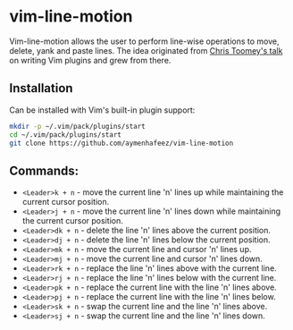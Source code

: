 # vim-line-motion

Vim-line-motion allows the user to perform line-wise operations to move,
delete, yank and paste lines.  The idea originated from <a
href="https://www.youtube.com/watch?v=lwD8G1P52Sk">Chris Toomey's talk</a>
on writing Vim plugins and grew from there.

## Installation

Can be installed with Vim's built-in plugin support:  

```sh
mkdir -p ~/.vim/pack/plugins/start
cd ~/.vim/pack/plugins/start
git clone https://github.com/aymenhafeez/vim-line-motion
```

## Commands:
* `<Leader>k + n` - move the current line 'n' lines up while maintaining
  the current cursor position.
* `<Leader>j + n` - move the current line 'n' lines down while maintaining
  the current cursor position.
* `<Leader>dk + n` - delete the line 'n' lines above the current position.
* `<Leader>dj + n` - delete the line 'n' lines below the current position.
* `<Leader>mk + n` - move the current line and cursor 'n' lines up.
* `<Leader>mj + n` - move the current line and cursor 'n' lines down.
* `<Leader>rk + n` - replace the line 'n' lines above with the current
  line.
* `<Leader>rj + n` - replace the line 'n' lines below with the current
  line.
* `<Leader>pk + n` - replace the current line with the line 'n' lines
above.
* `<Leader>pj + n` - replace the current line with the line 'n' lines
below.
* `<Leader>sk + n` - swap the current line and the line 'n' lines above.
* `<Leader>sj + n` - swap the current line and the line 'n' lines down.
